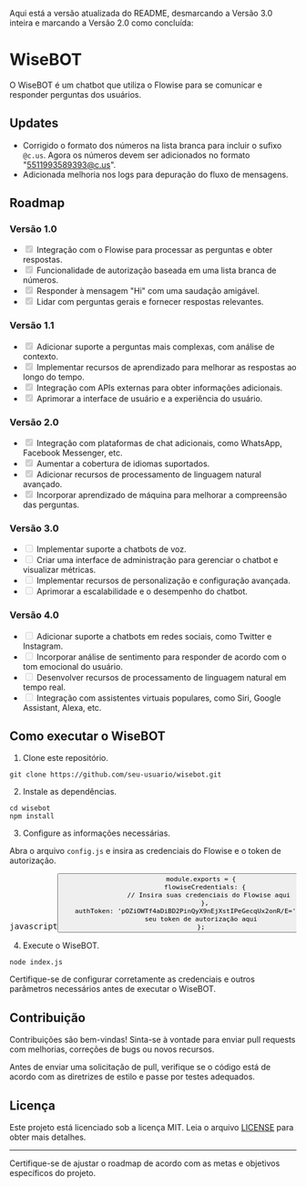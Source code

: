 <html>
<body>
<div><p>Aqui está a versão atualizada do README, desmarcando a Versão 3.0 inteira e marcando a Versão 2.0 como concluída:</p></div>
<div><h1>WiseBOT</h1></div>
<div><p>O WiseBOT é um chatbot que utiliza o Flowise para se comunicar e responder perguntas dos usuários.</p></div>
<div><h2>Updates</h2></div>
<div><ul><li>Corrigido o formato dos números na lista branca para incluir o sufixo <code>@c.us</code>. Agora os números devem ser adicionados no formato "<a href="mailto:5511993589393@c.us" target="_new">5511993589393@c.us</a>".</li><li>Adicionada melhoria nos logs para depuração do fluxo de mensagens.</li></ul></div>
<div><h2>Roadmap</h2></div>
<div><h3>Versão 1.0</h3></div>
<div><ul class="contains-task-list"><li class="task-list-item"><input type="checkbox" disabled="" checked=""> Integração com o Flowise para processar as perguntas e obter respostas.</li><li class="task-list-item"><input type="checkbox" disabled="" checked=""> Funcionalidade de autorização baseada em uma lista branca de números.</li><li class="task-list-item"><input type="checkbox" disabled="" checked=""> Responder à mensagem "Hi" com uma saudação amigável.</li><li class="task-list-item"><input type="checkbox" disabled="" checked=""> Lidar com perguntas gerais e fornecer respostas relevantes.</li></ul></div>
<div><h3>Versão 1.1</h3></div>
<div><ul class="contains-task-list"><li class="task-list-item"><input type="checkbox" disabled="" checked=""> Adicionar suporte a perguntas mais complexas, com análise de contexto.</li><li class="task-list-item"><input type="checkbox" disabled="" checked=""> Implementar recursos de aprendizado para melhorar as respostas ao longo do tempo.</li><li class="task-list-item"><input type="checkbox" disabled="" checked=""> Integração com APIs externas para obter informações adicionais.</li><li class="task-list-item"><input type="checkbox" disabled="" checked=""> Aprimorar a interface de usuário e a experiência do usuário.</li></ul></div>
<div><h3>Versão 2.0</h3></div>
<div><ul class="contains-task-list"><li class="task-list-item"><input type="checkbox" disabled="" checked=""> Integração com plataformas de chat adicionais, como WhatsApp, Facebook Messenger, etc.</li><li class="task-list-item"><input type="checkbox" disabled="" checked=""> Aumentar a cobertura de idiomas suportados.</li><li class="task-list-item"><input type="checkbox" disabled="" checked=""> Adicionar recursos de processamento de linguagem natural avançado.</li><li class="task-list-item"><input type="checkbox" disabled="" checked=""> Incorporar aprendizado de máquina para melhorar a compreensão das perguntas.</li></ul></div>
<div><h3>Versão 3.0</h3></div>
<div><ul class="contains-task-list"><li class="task-list-item"><input type="checkbox" disabled=""> Implementar suporte a chatbots de voz.</li><li class="task-list-item"><input type="checkbox" disabled=""> Criar uma interface de administração para gerenciar o chatbot e visualizar métricas.</li><li class="task-list-item"><input type="checkbox" disabled=""> Implementar recursos de personalização e configuração avançada.</li><li class="task-list-item"><input type="checkbox" disabled=""> Aprimorar a escalabilidade e o desempenho do chatbot.</li></ul></div>
<div><h3>Versão 4.0</h3></div>
<div><ul class="contains-task-list"><li class="task-list-item"><input type="checkbox" disabled=""> Adicionar suporte a chatbots em redes sociais, como Twitter e Instagram.</li><li class="task-list-item"><input type="checkbox" disabled=""> Incorporar análise de sentimento para responder de acordo com o tom emocional do usuário.</li><li class="task-list-item"><input type="checkbox" disabled=""> Desenvolver recursos de processamento de linguagem natural em tempo real.</li><li class="task-list-item"><input type="checkbox" disabled=""> Integração com assistentes virtuais populares, como Siri, Google Assistant, Alexa, etc.</li></ul></div>
<div><h2>Como executar o WiseBOT</h2></div>
<div><ol><li>Clone este repositório.</li></ol></div>
<div><pre><div class="bg-black rounded-md mb-4"><div class="p-4 overflow-y-auto print:overflow-visible"><code class="!whitespace-pre hljs language-shell">git clone https://github.com/seu-usuario/wisebot.git
</code></div></div></pre></div>
<div><ol start="2"><li>Instale as dependências.</li></ol></div>
<div><pre><div class="bg-black rounded-md mb-4"><div class="p-4 overflow-y-auto print:overflow-visible"><code class="!whitespace-pre hljs language-shell">cd wisebot
npm install
</code></div></div></pre></div>
<div><ol start="3"><li>Configure as informações necessárias.</li></ol></div>
<div><p>Abra o arquivo <code>config.js</code> e insira as credenciais do Flowise e o token de autorização.</p></div>
<div><pre><div class="bg-black rounded-md mb-4"><div class="flex items-center relative text-gray-200 bg-gray-800 px-4 py-2 text-xs font-sans justify-between rounded-t-md"><span>javascript</span><button class="flex ml-auto gap-2"><div class="p-4 overflow-y-auto print:overflow-visible"><code class="!whitespace-pre hljs language-javascript"><span class="hljs-variable language_">module</span>.<span class="hljs-property">exports</span> = {
  <span class="hljs-attr">flowiseCredentials</span>: {
    <span class="hljs-comment">// Insira suas credenciais do Flowise aqui</span>
  },
  <span class="hljs-attr">authToken</span>: <span class="hljs-string">'pOZiOWTf4aDiBD2PinQyX9nEjXstIPeGecqUx2onR/E='</span> <span class="hljs-comment">// Insira seu token de autorização aqui</span>
};
</code></div></div></pre></div>
<div><ol start="4"><li>Execute o WiseBOT.</li></ol></div>
<div><pre><div class="bg-black rounded-md mb-4"><div class="p-4 overflow-y-auto print:overflow-visible"><code class="!whitespace-pre hljs language-shell">node index.js
</code></div></div></pre></div>
<div><p>Certifique-se de configurar corretamente as credenciais e outros parâmetros necessários antes de executar o WiseBOT.</p></div>
<div><h2>Contribuição</h2></div>
<div><p>Contribuições são bem-vindas! Sinta-se à vontade para enviar pull requests com melhorias, correções de bugs ou novos recursos.</p></div>
<div><p>Antes de enviar uma solicitação de pull, verifique se o código está de acordo com as diretrizes de estilo e passe por testes adequados.</p></div>
<div><h2>Licença</h2></div>
<div><p>Este projeto está licenciado sob a licença MIT. Leia o arquivo <a href="LICENSE" target="_new">LICENSE</a> para obter mais detalhes.</p></div>
<div><hr></div>
<div><p>Certifique-se de ajustar o roadmap de acordo com as metas e objetivos específicos do projeto.</p></div>
</body>
</html>
